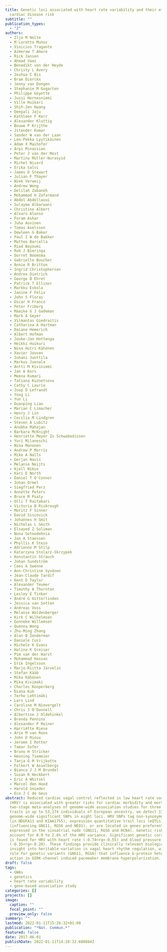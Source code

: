 ```yaml
---
title: Genetic loci associated with heart rate variability and their effects on
  cardiac disease risk
subtitle: ""
publication_types:
  - "2"
authors:
  - Ilja M Nolte
  - M Loretto Munoz
  - Vinicius Tragante
  - Azmeraw T Amare
  - Rick Jansen
  - Ahmad Vaez
  - Benedikt von der Heyde
  - Christy L Avery
  - Joshua C Bis
  - Bram Dierckx
  - Jenny van Dongen
  - Stephanie M Gogarten
  - Philippe Goyette
  - Jussi Hernesniemi
  - Ville Huikari
  - Shih-Jen Hwang
  - Deepali Jaju
  - Kathleen F Kerr
  - Alexander Kluttig
  - Bouwe P Krijthe
  - Jitender Kumar
  - Sander W van der Laan
  - Leo-Pekka Lyytikäinen
  - Adam X Maihofer
  - Arpi Minassian
  - Peter J van der Most
  - Martina Müller-Nurasyid
  - Michel Nivard
  - Erika Salvi
  - James D Stewart
  - Julian F Thayer
  - Niek Verweij
  - Andrew Wong
  - Delilah Zabaneh
  - Mohammad H Zafarmand
  - Abdel Abdellaoui
  - Sulayma Albarwani
  - Christine Albert
  - Alvaro Alonso
  - Foram Ashar
  - Juha Auvinen
  - Tomas Axelsson
  - Dewleen G Baker
  - Paul I W de Bakker
  - Matteo Barcella
  - Riad Bayoumi
  - Rob J Bieringa
  - Dorret Boomsma
  - Gabrielle Boucher
  - Annie R Britton
  - Ingrid Christophersen
  - Andrea Dietrich
  - George B Ehret
  - Patrick T Ellinor
  - Markku Eskola
  - Janine F Felix
  - John S Floras
  - Oscar H Franco
  - Peter Friberg
  - Maaike G J Gademan
  - Mark A Geyer
  - Vilmantas Giedraitis
  - Catharina A Hartman
  - Daiane Hemerich
  - Albert Hofman
  - Jouke-Jan Hottenga
  - Heikki Huikuri
  - Nina Hutri-Kähönen
  - Xavier Jouven
  - Juhani Junttila
  - Markus Juonala
  - Antti M Kiviniemi
  - Jan A Kors
  - Meena Kumari
  - Tatiana Kuznetsova
  - Cathy C Laurie
  - Joop D Lefrandt
  - Yong Li
  - Yun Li
  - Duanping Liao
  - Marian C Limacher
  - Henry J Lin
  - Cecilia M Lindgren
  - Steven A Lubitz
  - Anubha Mahajan
  - Barbara McKnight
  - Henriette Meyer Zu Schwabedissen
  - Yuri Milaneschi
  - Nina Mononen
  - Andrew P Morris
  - Mike A Nalls
  - Gerjan Navis
  - Melanie Neijts
  - Kjell Nikus
  - Kari E North
  - Daniel T O'Connor
  - Johan Ormel
  - Siegfried Perz
  - Annette Peters
  - Bruce M Psaty
  - Olli T Raitakari
  - Victoria B Risbrough
  - Moritz F Sinner
  - David Siscovick
  - Johannes H Smit
  - Nicholas L Smith
  - Elsayed Z Soliman
  - Nona Sotoodehnia
  - Jan A Staessen
  - Phyllis K Stein
  - Adrienne M Stilp
  - Katarzyna Stolarz-Skrzypek
  - Konstantin Strauch
  - Johan Sundström
  - Cees A Swenne
  - Ann-Christine Syvänen
  - Jean-Claude Tardif
  - Kent D Taylor
  - Alexander Teumer
  - Timothy A Thornton
  - Lesley E Tinker
  - André G Uitterlinden
  - Jessica van Setten
  - Andreas Voss
  - Melanie Waldenberger
  - Kirk C Wilhelmsen
  - Gonneke Willemsen
  - Quenna Wong
  - Zhu-Ming Zhang
  - Alan B Zonderman
  - Daniele Cusi
  - Michele K Evans
  - Halina K Greiser
  - Pim van der Harst
  - Mohammad Hassan
  - Erik Ingelsson
  - Marjo-Riitta Järvelin
  - Stefan Kääb
  - Mika Kähönen
  - Mika Kivimaki
  - Charles Kooperberg
  - Diana Kuh
  - Terho Lehtimäki
  - Lars Lind
  - Caroline M Nievergelt
  - Chris J O'Donnell
  - Albertine J Oldehinkel
  - Brenda Penninx
  - Alexander P Reiner
  - Harriëtte Riese
  - Arie M van Roon
  - John D Rioux
  - Jerome I Rotter
  - Tamar Sofer
  - Bruno H Stricker
  - Henning Tiemeier
  - Tanja G M Vrijkotte
  - Folkert W Asselbergs
  - Bianca J J M Brundel
  - Susan R Heckbert
  - Eric A Whitsel
  - Marcel den Hoed
  - Harold Snieder
  - Eco J C de Geus
abstract: Reduced cardiac vagal control reflected in low heart rate variability
  (HRV) is associated with greater risks for cardiac morbidity and mortality. In
  two-stage meta-analyses of genome-wide association studies for three HRV
  traits in up to 53,174 individuals of European ancestry, we detect 17
  genome-wide significant SNPs in eight loci. HRV SNPs tag non-synonymous SNPs
  (in NDUFA11 and KIAA1755), expression quantitative trait loci (eQTLs)
  (influencing GNG11, RGS6 and NEO1), or are located in genes preferentially
  expressed in the sinoatrial node (GNG11, RGS6 and HCN4). Genetic risk scores
  account for 0.9 to 2.6% of the HRV variance. Significant genetic correlation
  is found for HRV with heart rate (-0.74<rg<-0.55) and blood pressure
  (-0.35<rg<-0.20). These findings provide clinically relevant biological
  insight into heritable variation in vagal heart rhythm regulation, with a key
  role for genetic variants (GNG11, RGS6) that influence G-protein heterotrimer
  action in GIRK-channel induced pacemaker membrane hyperpolarization.
draft: false
tags:
  - GWAs
  - genetics
  - heart rate variability
  - gene-based association study
categories: []
projects: []
image:
  caption: ""
  focal_point: ""
  preview_only: false
summary: ""
lastmod: 2022-01-11T15:28:32+01:00
publication: "*Nat. Commun.*"
featured: false
date: 2017-06-01
publishDate: 2022-01-11T14:28:32.680084Z
---
```


